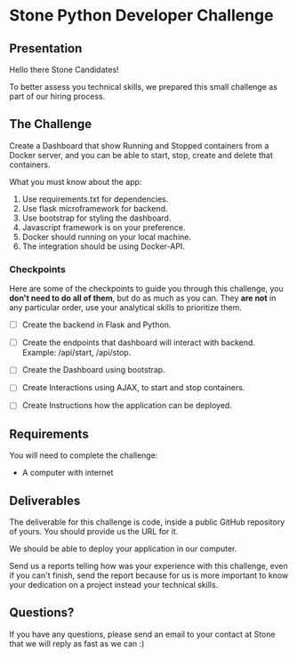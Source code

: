 # Stone Python Developer Challenge

## Presentation

Hello there Stone Candidates!

To better assess you technical skills, we prepared this small challenge as part of our hiring process.

## The Challenge

Create a Dashboard that show Running and Stopped containers from a Docker server, and you can be able to start, stop, create and delete that containers.

What you must know about the app:

1. Use requirements.txt for dependencies.
2. Use flask microframework for backend.
3. Use bootstrap for styling the dashboard.
4. Javascript framework is on your preference.
5. Docker should running on your local machine.
6. The integration should be using Docker-API.

### Checkpoints

Here are some of the checkpoints to guide you through this challenge, you **don't need to do all of them**, but do as much as you can. They **are not** in any particular order, use your analytical skills to prioritize them.

- [ ] Create the backend in Flask and Python.
- [ ] Create the endpoints that dashboard will interact with backend. Example: /api/start, /api/stop.
- [ ] Create the Dashboard using bootstrap.
- [ ] Create Interactions using AJAX, to start and stop containers.
- [ ] Create Instructions how the application can be deployed.



## Requirements

You will need to complete the challenge:

- A computer with internet


## Deliverables

The deliverable for this challenge is code, inside a public GitHub repository of yours. You should provide us the URL for it.

We should be able to deploy your application in our computer.

Send us a reports telling how was your experience with this challenge, even if you can't finish, send the report because for us is more important to know your dedication on a project instead your technical skills.


## Questions?

If you have any questions, please send an email to your contact at Stone that we will reply as fast as we can :)

